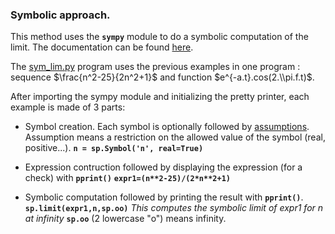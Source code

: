 ### Symbolic approach.

This method uses the **`sympy`** module to do a symbolic computation of the limit. The documentation can be found [here](https://docs.sympy.org/latest/index.html).

The [sym_lim.py](sym_lim.py) program uses the previous examples in one program : sequence $\frac{n^2-25}{2n^2+1}$ and function $e^{-a.t}.cos(2.\\pi.f.t)$.

After importing the sympy module and initializing the pretty printer, each example is made of 3 parts:

- Symbol creation. Each symbol is optionally followed by [assumptions](https://docs.sympy.org/latest/guides/assumptions.html). Assumption means a restriction on the allowed value of the symbol (real, positive...). 
  **`n = sp.Symbol('n', real=True)`**
  
- Expression contruction followed by displaying the expression (for a check) with **`pprint()`**
  **`expr1=(n**2-25)/(2*n**2+1)`**  

- Symbolic computation followed by printing the result with **`pprint()`**.
  **`sp.limit(expr1,n,sp.oo)`**  *This computes the symbolic limit of expr1 for n at infinity*
  **`sp.oo`** (2 lowercase "o") means infinity.
  
  
  
